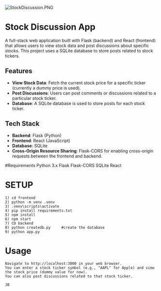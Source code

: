 ![StockDiscussion.PNG]()
# Stock Discussion App

A full-stack web application built with Flask (backend) and React (frontend) that allows users to view stock data and post discussions about specific stocks. This project uses a SQLite database to store posts related to stock tickers.

## Features
- **View Stock Data**: Fetch the current stock price for a specific ticker (currently a dummy price is used).
- **Post Discussions**: Users can post comments or discussions related to a particular stock ticker.
- **Database**: A SQLite database is used to store posts for each stock ticker.

## Tech Stack
- **Backend**: Flask (Python)
- **Frontend**: React (JavaScript)
- **Database**: SQLite
- **Cross-Origin Resource Sharing**: Flask-CORS for enabling cross-origin requests between the frontend and backend.

#Requirements
    Python 3.x
    Flask
    Flask-CORS
    SQLite
    React

# SETUP
    1) cd frontend
    2) python -m venv .venv
    3) .venv\scripts\activate
    4) pip install requirements.txt
    5) npm install     
    6) npm start
    7) CD backend            
    8) python createdb.py     #create the database
    9) python app.py

# Usage

    Navigate to http://localhost:3000 in your web browser.
    You can enter a stock ticker symbol (e.g., "AAPL" for Apple) and view the stock price (dummy value for now).
    You can also post discussions related to that stock ticker.

    JB

    


